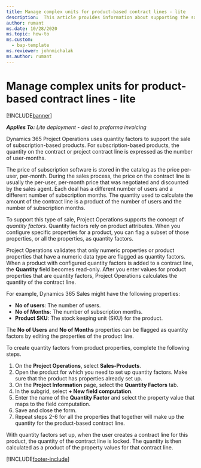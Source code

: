 ```yaml
---
title: Manage complex units for product-based contract lines - lite
description:  This article provides information about supporting the sale of subscription-based products.
author: rumant
ms.date: 10/28/2020
ms.topic: how-to
ms.custom: 
  - bap-template
ms.reviewer: johnmichalak
ms.author: rumant
---
```



# Manage complex units for product-based contract lines - lite

[!INCLUDE[banner](../../includes/banner.md)]

_**Applies To:** Lite deployment - deal to proforma invoicing_

Dynamics 365 Project Operations uses quantity factors to support the sale of subscription-based products. For subscription-based products, the quantity on the contract or project contract line is expressed as the number of user-months.

The price of subscription software is stored in the catalog as the price per-user, per-month. During the sales process, the price on the contract line is usually the per-user, per-month price that was negotiated and discounted by the sales agent. Each deal has a different number of users and a different number of subscription months. The quantity used to calculate the amount of the contract line is a product of the number of users and the number of subscription months.

To support this type of sale, Project Operations supports the concept of *quantity factors*. Quantity factors rely on product attributes. When you configure specific properties for a product, you can flag a subset of those properties, or all the properties, as quantity factors.

Project Operations validates that only numeric properties or product properties that have a numeric data type are flagged as quantity factors. When a product with configured quantity factors is added to a contract line, the **Quantity** field  becomes read-only. After you enter values for product properties that are quantity factors, Project Operations calculates the quantity of the contract line.

For example, Dynamics 365 Sales might have the following properties:

- **No of users**: The number of users.
- **No of Months**: The number of subscription months.
- **Product SKU**: The stock keeping unit (SKU) for the product.

The **No of Users** and **No of Months** properties can be flagged as quantity factors by editing the properties of the product line.

To create quantity factors from product properties, complete the following steps.

1. On the **Project Operations**, select **Sales-Products**.
2. Open the product for which you need to set up quantity factors. Make sure that the product has properties already set up.
3. On the **Project Information** page, select the **Quantity Factors** tab.
4. In the subgrid, select **+ New field computation**.
5. Enter the name of the **Quantity Factor** and select the property value that maps to the field computation.
6. Save and close the form.
7. Repeat steps 2-6 for all the properties that together will make up the quantity for the product-based contract line.

With quantity factors set up, when the user creates a contract line for this product, the quantity of the contract line is locked. The quantity is then calculated as a product of the property values for that contract line.


[!INCLUDE[footer-include](../../includes/footer-banner.md)]
